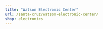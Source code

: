 ```yaml
---
title: "Watson Electronic Center"
url: /santa-cruz/watson-electronic-center/
shop: electronics
---
```

